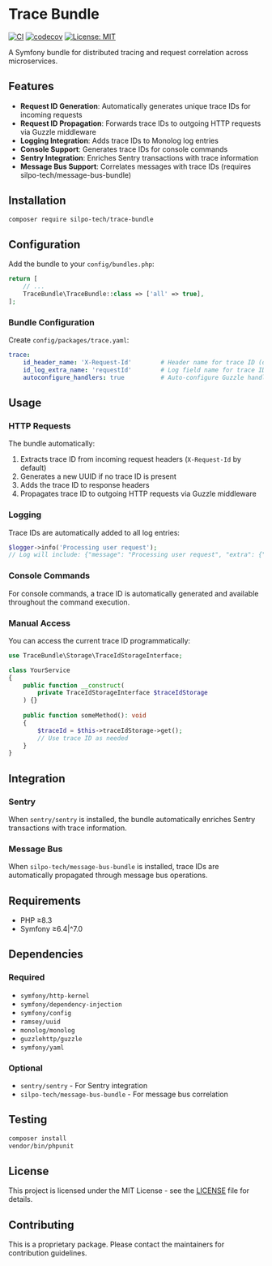 # Trace Bundle

[![CI](https://github.com/silpo-tech/TraceBundle/workflows/CI/badge.svg)](https://github.com/silpo-tech/TraceBundle/actions)
[![codecov](https://codecov.io/gh/silpo-tech/TraceBundle/branch/main/graph/badge.svg)](https://codecov.io/gh/silpo-tech/TraceBundle)
[![License: MIT](https://img.shields.io/badge/License-MIT-yellow.svg)](https://opensource.org/licenses/MIT)

A Symfony bundle for distributed tracing and request correlation across microservices.

## Features

- **Request ID Generation**: Automatically generates unique trace IDs for incoming requests
- **Request ID Propagation**: Forwards trace IDs to outgoing HTTP requests via Guzzle middleware
- **Logging Integration**: Adds trace IDs to Monolog log entries
- **Console Support**: Generates trace IDs for console commands
- **Sentry Integration**: Enriches Sentry transactions with trace information
- **Message Bus Support**: Correlates messages with trace IDs (requires silpo-tech/message-bus-bundle)

## Installation

```bash
composer require silpo-tech/trace-bundle
```

## Configuration

Add the bundle to your `config/bundles.php`:

```php
return [
    // ...
    TraceBundle\TraceBundle::class => ['all' => true],
];
```

### Bundle Configuration

Create `config/packages/trace.yaml`:

```yaml
trace:
    id_header_name: 'X-Request-Id'        # Header name for trace ID (default)
    id_log_extra_name: 'requestId'        # Log field name for trace ID (default)
    autoconfigure_handlers: true          # Auto-configure Guzzle handlers (default)
```

## Usage

### HTTP Requests

The bundle automatically:
1. Extracts trace ID from incoming request headers (`X-Request-Id` by default)
2. Generates a new UUID if no trace ID is present
3. Adds the trace ID to response headers
4. Propagates trace ID to outgoing HTTP requests via Guzzle middleware

### Logging

Trace IDs are automatically added to all log entries:

```php
$logger->info('Processing user request'); 
// Log will include: {"message": "Processing user request", "extra": {"requestId": "uuid-here"}}
```

### Console Commands

For console commands, a trace ID is automatically generated and available throughout the command execution.

### Manual Access

You can access the current trace ID programmatically:

```php
use TraceBundle\Storage\TraceIdStorageInterface;

class YourService
{
    public function __construct(
        private TraceIdStorageInterface $traceIdStorage
    ) {}
    
    public function someMethod(): void
    {
        $traceId = $this->traceIdStorage->get();
        // Use trace ID as needed
    }
}
```

## Integration

### Sentry

When `sentry/sentry` is installed, the bundle automatically enriches Sentry transactions with trace information.

### Message Bus

When `silpo-tech/message-bus-bundle` is installed, trace IDs are automatically propagated through message bus operations.

## Requirements

- PHP ≥8.3
- Symfony ≥6.4|^7.0

## Dependencies

### Required
- `symfony/http-kernel`
- `symfony/dependency-injection`
- `symfony/config`
- `ramsey/uuid`
- `monolog/monolog`
- `guzzlehttp/guzzle`
- `symfony/yaml`

### Optional
- `sentry/sentry` - For Sentry integration
- `silpo-tech/message-bus-bundle` - For message bus correlation

## Testing

```bash
composer install
vendor/bin/phpunit
```

## License

This project is licensed under the MIT License - see the [LICENSE](LICENSE) file for details.

## Contributing

This is a proprietary package. Please contact the maintainers for contribution guidelines.
